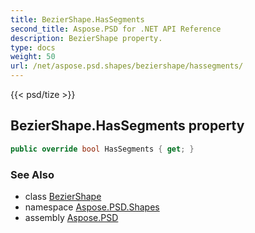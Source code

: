 ```yaml
---
title: BezierShape.HasSegments
second_title: Aspose.PSD for .NET API Reference
description: BezierShape property. 
type: docs
weight: 50
url: /net/aspose.psd.shapes/beziershape/hassegments/
---
```

{{< psd/tize >}}
## BezierShape.HasSegments property

```csharp
public override bool HasSegments { get; }
```

### See Also

* class [BezierShape](../)
* namespace [Aspose.PSD.Shapes](../../beziershape/)
* assembly [Aspose.PSD](../../../)


